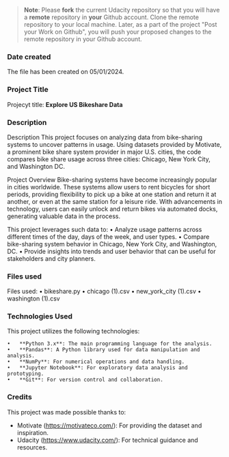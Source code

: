 >**Note**: Please **fork** the current Udacity repository so that you will have a **remote** repository in **your** Github account. Clone the remote repository to your local machine. Later, as a part of the project "Post your Work on Github", you will push your proposed changes to the remote repository in your Github account.

### Date created
The file has been created on 05/01/2024.

### Project Title
Projecyt title: **Explore US Bikeshare Data**

### Description
Description
This project focuses on analyzing data from bike-sharing systems to uncover patterns in usage. Using datasets provided by Motivate, a prominent bike share system provider in major U.S. cities, the code compares bike share usage across three cities: Chicago, New York City, and Washington DC.

Project Overview
Bike-sharing systems have become increasingly popular in cities worldwide. These systems allow users to rent bicycles for short periods, providing flexibility to pick up a bike at one station and return it at another, or even at the same station for a leisure ride. With advancements in technology, users can easily unlock and return bikes via automated docks, generating valuable data in the process.

This project leverages such data to:
	•	Analyze usage patterns across different times of the day, days of the week, and user types.
	•	Compare bike-sharing system behavior in Chicago, New York City, and Washington, DC.
	•	Provide insights into trends and user behavior that can be useful for stakeholders and city planners.

### Files used
Files used:
    •   bikeshare.py
    •   chicago (1).csv
    •   new_york_city (1).csv
    •   washington (1).csv

### Technologies Used
This project utilizes the following technologies:

    •   **Python 3.x**: The main programming language for the analysis.
    •   **Pandas**: A Python library used for data manipulation and analysis.
    •   **NumPy**: For numerical operations and data handling.
    •   **Jupyter Notebook**: For exploratory data analysis and prototyping.
    •   **Git**: For version control and collaboration.


### Credits
This project was made possible thanks to:
- Motivate (https://motivateco.com/): For providing the dataset and inspiration.
- Udacity (https://www.udacity.com/): For technical guidance and resources.
